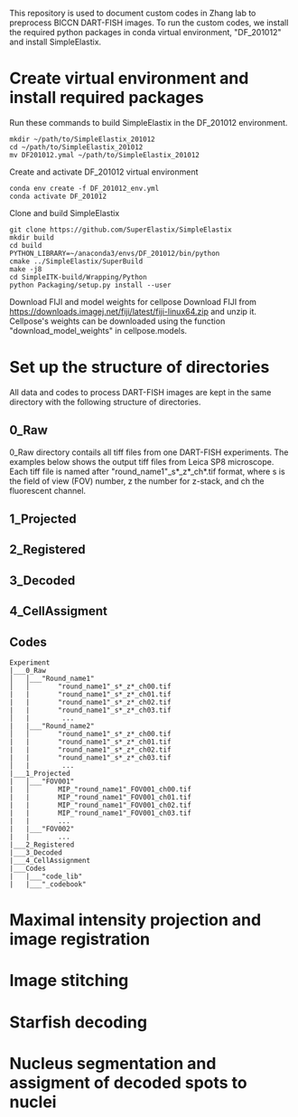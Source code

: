 This repository is used to document custom codes in Zhang lab to preprocess BICCN DART-FISH images. To run the custom codes, we install the required python packages in conda virtual environment, "DF_201012" and install SimpleElastix. 

# Create virtual environment and install required packages
Run these commands to build SimpleElastix in the DF_201012 environment.
```
mkdir ~/path/to/SimpleElastix_201012
cd ~/path/to/SimpleElastix_201012
mv DF201012.ymal ~/path/to/SimpleElastix_201012
```
Create and activate DF_201012 virtual environment
```
conda env create -f DF_201012_env.yml
conda activate DF_201012
```
Clone and build SimpleElastix
```
git clone https://github.com/SuperElastix/SimpleElastix
mkdir build
cd build
PYTHON_LIBRARY=~/anaconda3/envs/DF_201012/bin/python
cmake ../SimpleElastix/SuperBuild
make -j8
cd SimpleITK-build/Wrapping/Python
python Packaging/setup.py install --user
```
Download  FIJI and model weights for cellpose
Download FIJI from https://downloads.imagej.net/fiji/latest/fiji-linux64.zip and unzip it.
Cellpose's weights can be downloaded using the function "download_model_weights" in cellpose.models.

# Set up the structure of directories
All data and codes to process DART-FISH images are kept in the same directory with the following structure of directories. 
## 0_Raw
0_Raw directory contails all tiff files from one DART-FISH experiments. The examples below shows the output tiff files from Leica SP8 microscope. Each tiff file is named after "round_name1"_s*_z*_ch*.tif format, where s is the field of view (FOV) number, z the number for z-stack, and ch the fluorescent channel.
## 1_Projected

## 2_Registered

## 3_Decoded

## 4_CellAssigment

## Codes
```
Experiment    
|___0_Raw
│   │___"Round_name1"
│   │       "round_name1"_s*_z*_ch00.tif
|   |       "round_name1"_s*_z*_ch01.tif
|   |       "round_name1"_s*_z*_ch02.tif
|   |       "round_name1"_s*_z*_ch03.tif
│   |        ...
|   |___"Round_name2"
│   │       "round_name1"_s*_z*_ch00.tif
|   |       "round_name1"_s*_z*_ch01.tif
|   |       "round_name1"_s*_z*_ch02.tif
|   |       "round_name1"_s*_z*_ch03.tif
│   |        ...
|___1_Projected
|   │___"FOV001"    
|   │       MIP_"round_name1"_FOV001_ch00.tif
|   |       MIP_"round_name1"_FOV001_ch01.tif
|   |       MIP_"round_name1"_FOV001_ch02.tif
|   |       MIP_"round_name1"_FOV001_ch03.tif
|   |       ...
|   |___"FOV002"
|   |       ...
|___2_Registered
|___3_Decoded
|___4_CellAssignment
|___Codes
|   |___"code_lib"
|   |___"_codebook"
```
# Maximal intensity projection and image registration

# Image stitching

# Starfish decoding

# Nucleus segmentation and assigment of decoded spots to nuclei

